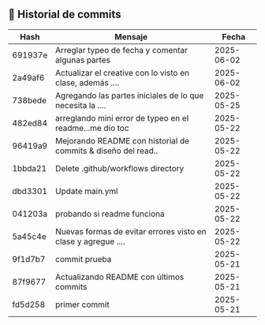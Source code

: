 ## 📜 Historial de commits

| Hash    | Mensaje                                                        | Fecha      |
|---------|----------------------------------------------------------------|------------|
| 691937e | Arreglar typeo de fecha y comentar algunas partes              | 2025-06-02 |
| 2a49af6 | Actualizar el creative con lo visto en clase, además ....      | 2025-06-02 |
| 738bede | Agregando las partes iniciales de lo que necesita la ....      | 2025-05-25 |
| 482ed84 | arreglando mini error de typeo en el readme...me dio toc       | 2025-05-22 |
| 96419a9 | Mejorando README con historial de commits & diseño del read..  | 2025-05-22 |
| 1bbda21 | Delete .github/workflows directory                             | 2025-05-22 |
| dbd3301 | Update main.yml                                                | 2025-05-22 |
| 041203a | probando si readme funciona                                    | 2025-05-22 |
| 5a45c4e | Nuevas formas de evitar errores visto en clase y agregue ....  | 2025-05-22 |
| 9f1d7b7 | commit prueba                                                  | 2025-05-21 |
| 87f9677 | Actualizando README con últimos commits                        | 2025-05-21 |
| fd5d258 | primer commit                                                  | 2025-05-21 |
